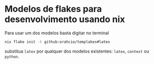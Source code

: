 # Modelos de flakes para desenvolvimento usando nix

Para usar um dos modelos basta digitar no terminal
```bash
nix flake init -t github:orahcio/templakes#latex
```
substitua `latex` por qualquer dos modelos existentes: `latex`, `context` ou `python`.


